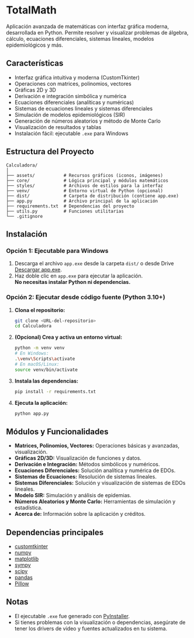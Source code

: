 # TotalMath

Aplicación avanzada de matemáticas con interfaz gráfica moderna, desarrollada en Python. Permite resolver y visualizar problemas de álgebra, cálculo, ecuaciones diferenciales, sistemas lineales, modelos epidemiológicos y más.

## Características

- Interfaz gráfica intuitiva y moderna (CustomTkinter)
- Operaciones con matrices, polinomios, vectores
- Gráficas 2D y 3D
- Derivación e integración simbólica y numérica
- Ecuaciones diferenciales (analíticas y numéricas)
- Sistemas de ecuaciones lineales y sistemas diferenciales
- Simulación de modelos epidemiológicos (SIR)
- Generación de números aleatorios y método de Monte Carlo
- Visualización de resultados y tablas
- Instalación fácil: ejecutable `.exe` para Windows

## Estructura del Proyecto

```
Calculadora/
│
├── assets/           # Recursos gráficos (iconos, imágenes)
├── core/             # Lógica principal y módulos matemáticos
├── styles/           # Archivos de estilos para la interfaz
├── venv/             # Entorno virtual de Python (opcional)
├── dist/             # Carpeta de distribución (contiene app.exe)
├── app.py            # Archivo principal de la aplicación
├── requirements.txt  # Dependencias del proyecto
├── utils.py          # Funciones utilitarias
└── .gitignore
```

## Instalación

### Opción 1: Ejecutable para Windows

1. Descarga el archivo `app.exe` desde la carpeta `dist/` o desde Drive [Descargar app.exe](https://drive.google.com/drive/folders/1r34XkNLR-n62luNFjdzYEsTeSFOXOivg?usp=drive_link).
2. Haz doble clic en `app.exe` para ejecutar la aplicación.  
   **No necesitas instalar Python ni dependencias.**

### Opción 2: Ejecutar desde código fuente (Python 3.10+)

1. **Clona el repositorio:**
   ```bash
   git clone <URL-del-repositorio>
   cd Calculadora
   ```

2. **(Opcional) Crea y activa un entorno virtual:**
   ```bash
   python -m venv venv
   # En Windows:
   .\venv\Scripts\activate
   # En macOS/Linux:
   source venv/bin/activate
   ```

3. **Instala las dependencias:**
   ```bash
   pip install -r requirements.txt
   ```

4. **Ejecuta la aplicación:**
   ```bash
   python app.py
   ```

## Módulos y Funcionalidades

- **Matrices, Polinomios, Vectores:** Operaciones básicas y avanzadas, visualización.
- **Gráficas 2D/3D:** Visualización de funciones y datos.
- **Derivación e Integración:** Métodos simbólicos y numéricos.
- **Ecuaciones Diferenciales:** Solución analítica y numérica de EDOs.
- **Sistemas de Ecuaciones:** Resolución de sistemas lineales.
- **Sistemas Diferenciales:** Solución y visualización de sistemas de EDOs lineales.
- **Modelo SIR:** Simulación y análisis de epidemias.
- **Números Aleatorios y Monte Carlo:** Herramientas de simulación y estadística.
- **Acerca de:** Información sobre la aplicación y créditos.

## Dependencias principales

- [customtkinter](https://github.com/TomSchimansky/CustomTkinter)
- [numpy](https://numpy.org/)
- [matplotlib](https://matplotlib.org/)
- [sympy](https://www.sympy.org/)
- [scipy](https://scipy.org/)
- [pandas](https://pandas.pydata.org/)
- [Pillow](https://python-pillow.org/)

## Notas

- El ejecutable `.exe` fue generado con [PyInstaller](https://pyinstaller.org/).
- Si tienes problemas con la visualización o dependencias, asegúrate de tener los drivers de video y fuentes actualizados en tu sistema.

